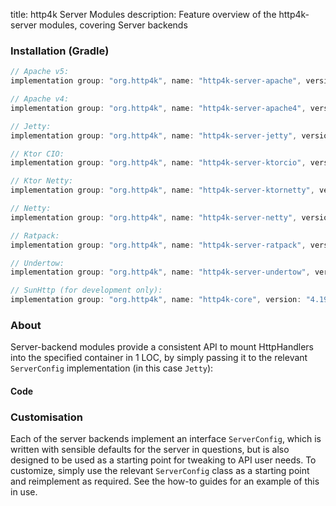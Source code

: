 title: http4k Server Modules
description: Feature overview of the http4k-server modules, covering Server backends

### Installation (Gradle)

```groovy
// Apache v5: 
implementation group: "org.http4k", name: "http4k-server-apache", version: "4.19.4.0"

// Apache v4: 
implementation group: "org.http4k", name: "http4k-server-apache4", version: "4.19.4.0"

// Jetty: 
implementation group: "org.http4k", name: "http4k-server-jetty", version: "4.19.4.0"

// Ktor CIO: 
implementation group: "org.http4k", name: "http4k-server-ktorcio", version: "4.19.4.0"

// Ktor Netty: 
implementation group: "org.http4k", name: "http4k-server-ktornetty", version: "4.19.4.0"

// Netty: 
implementation group: "org.http4k", name: "http4k-server-netty", version: "4.19.4.0"

// Ratpack: 
implementation group: "org.http4k", name: "http4k-server-ratpack", version: "4.19.4.0"

// Undertow: 
implementation group: "org.http4k", name: "http4k-server-undertow", version: "4.19.4.0"

// SunHttp (for development only): 
implementation group: "org.http4k", name: "http4k-core", version: "4.19.4.0"
```

### About
Server-backend modules provide a consistent API to mount HttpHandlers into the specified container in 1 LOC, by 
simply passing it to the relevant `ServerConfig` implementation (in this case `Jetty`):

#### Code [<img class="octocat"/>](https://github.com/http4k/http4k/blob/master/src/docs/guide/reference/servers/example_http.kt)

<script src="https://gist-it.appspot.com/https://github.com/http4k/http4k/blob/master/src/docs/guide/reference/servers/example_http.kt"></script>

### Customisation
Each of the server backends implement an interface `ServerConfig`, which is written with sensible defaults for the server in questions, 
but is also designed to be used as a starting point for tweaking to API user needs. To customize, simply use the relevant `ServerConfig` 
class as a starting point and reimplement as required. See the how-to guides for an example of this in use.
